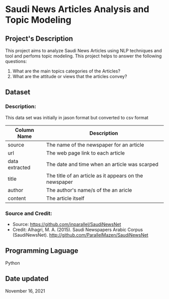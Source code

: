 # Saudi News Articles Analysis and Topic Modeling


## Project's Description
This project aims to analyze Saudi News Articles using NLP techniques and tool and perfoms topic modeling. This project helps to answer the following questions: 
  1) What are the main topics categories of the Articles? 
  2) What are the attitude or views that the articles convey? 

## Dataset
### Description: 

This data set was initially in jason format but converted to csv format

| **Column Name**  | **Description** |
| ------------- | ------------- |
| source  | The name of the newspaper for an article  |
| url  | The web page link to each article   |
| data extracted | The date and time when an article was scarped|
| title  | The title of an article as it appears on the newspaper|
| author  | The author's name/s  of the an aricle  |
| content | The article itself   |

### Source and Credit:

- Source: https://github.com/inparallel/SaudiNewsNet
- Credit: Alhagri, M. A. (2015). Saudi Newspapers Arabic Corpus (SaudiNewsNet). http://github.com/ParallelMazen/SaudiNewsNet

## Programming Laguage
Python

## Date updated
November 16, 2021


